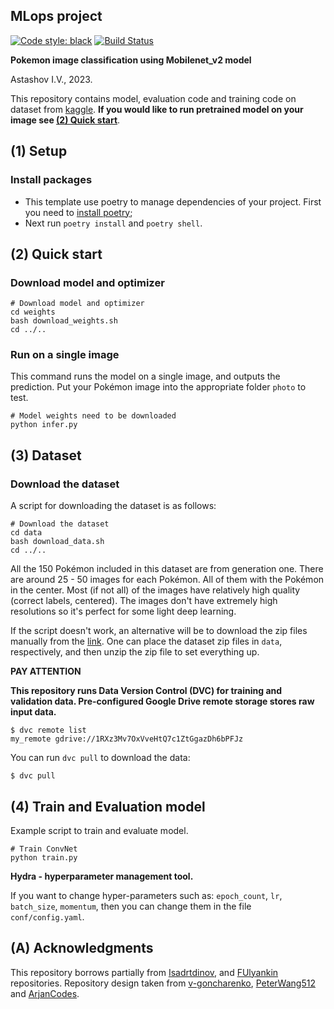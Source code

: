 ## MLops project

[![Code style: black](https://img.shields.io/badge/code%20style-black-000000.svg)](https://github.com/psf/black)
[![Build Status](https://github.com/igorastashov/MLops-project/actions/workflows/checks.yml/badge.svg)](https://github.com/igorastashov/MLops-project/actions/workflows/checks.yml)

**Pokemon image classification using Mobilenet_v2 model**

Astashov I.V., 2023.

This repository contains model, evaluation code and training code on dataset
from [kaggle](https://www.kaggle.com/datasets/lantian773030/pokemonclassification).
**If you would like to run pretrained model on your image see [(2) Quick start](https://github.com/igorastashov/MLops-project#2-quick-start)**.

## (1) Setup

### Install packages

- This template use poetry to manage dependencies of your project.
  First you need to [install poetry](https://python-poetry.org/docs/#installing-with-pipx);
- Next run `poetry install` and `poetry shell`.

## (2) Quick start

### Download model and optimizer

```
# Download model and optimizer
cd weights
bash download_weights.sh
cd ../..
```

### Run on a single image

This command runs the model on a single image, and outputs the prediction.
Put your Pokémon image into the appropriate folder `photo` to test.

```
# Model weights need to be downloaded
python infer.py
```

## (3) Dataset

### Download the dataset

A script for downloading the dataset is as follows:

```
# Download the dataset
cd data
bash download_data.sh
cd ../..
```

All the 150 Pokémon included in this dataset are from generation one.
There are around 25 - 50 images for each Pokémon.
All of them with the Pokémon in the center.
Most (if not all) of the images have relatively high quality (correct labels, centered).
The images don't have extremely high resolutions so it's perfect for some light deep learning.

If the script doesn't work, an alternative will be to download the zip files manually
from the [link](https://www.kaggle.com/datasets/lantian773030/pokemonclassification/download?datasetVersionNumber=1).
One can place the dataset zip files in `data`, respectively, and then unzip the zip file to set everything up.

**PAY ATTENTION**

**This repository runs Data Version Control (DVC) for training and validation data.
Pre-configured Google Drive remote storage stores raw input data.**

```console
$ dvc remote list
my_remote gdrive://1RXz3Mv7OxVveHtQ7c1ZtGgazDh6bPFJz
```

You can run `dvc pull` to download the data:

```console
$ dvc pull
```

## (4) Train and Evaluation model

Example script to train and evaluate model.

```
# Train ConvNet
python train.py
```

**Hydra - hyperparameter management tool.**

If you want to change hyper-parameters such as: `epoch_count`, `lr`, `batch_size`, `momentum`,
then you can change them in the file `conf/config.yaml`.

## (A) Acknowledgments

This repository borrows partially from [Isadrtdinov](https://github.com/isadrtdinov/intro-to-dl-hse/blob/2022-2023/seminars/201/seminar_04.ipynb), and [FUlyankin](https://github.com/FUlyankin/deep_learning_pytorch/tree/main/week08_fine_tuning) repositories.
Repository design taken from [v-goncharenko](https://github.com/v-goncharenko/data-science-template), [PeterWang512](https://github.com/PeterWang512/CNNDetection) and [ArjanCodes](https://github.com/ArjanCodes/2021-config).
